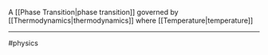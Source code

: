 A [[Phase Transition|phase transition]] governed by [[Thermodynamics|thermodynamics]] where [[Temperature|temperature]]

---
#physics 